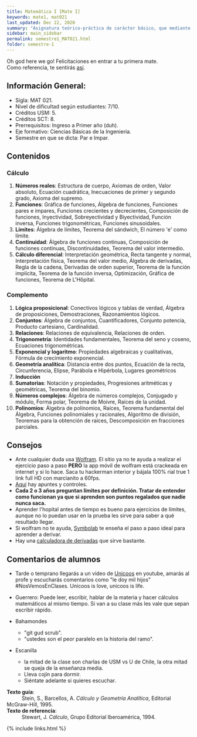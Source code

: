 ```yaml
---
title: Matemática I [Mate I]
keywords: mate1, mat021
last_updated: Dec 22, 2020
summary: "Asignatura teórico-práctica de carácter básico, que mediante la integración de conceptos del álgebra, la trigonometría y la geometría analítica, provee los fundamentos del lenguaje matemático; como los conceptos básicos y técnicas propias del cálculo diferencial para funciones reales de variable real."
sidebar: main_sidebar
permalink: semestre1_MAT021.html
folder: semestre-1
---
```


Oh god here we go! Felicitaciones en entrar a tu primera mate.  
Como referencia, te sentirás [así][1].

## Información General:
* Sigla: MAT 021.
* Nivel de dificultad según estudiantes: 7/10.
* Créditos USM: 5.
* Créditos SCT: 8.
* Prerrequisitos: Ingreso a Primer año (duh).
* Eje formativo: Ciencias Básicas de la Ingeniería.
* Semestre en que se dicta: Par e Impar.

## Contenidos

### Cálculo
1. **Números reales**: Estructura de cuerpo, Axiomas de orden, Valor absoluto, Ecuación cuadrática, Inecuaciones de primer y segundo grado, Axioma del supremo.
2. **Funciones**: Gráfica de funciones, Álgebra de funciones, Funciones pares e impares, Funciones crecientes y decrecientes, Composición de funciones, Inyectividad, Sobreyectividad y Biyectividad, Función inversa, Funciones trigonométricas, Funciones sinusoidales.
3. **Límites**: Álgebra de límites, Teorema del sándwich, El número 'e' como límite.
4. **Continuidad**: Álgebra de funciones continuas, Composición de funciones continuas, Discontinuidades, Teorema del valor intermedio.
5. **Cálculo diferencial**: Interpretación geométrica, Recta tangente y normal, Interpretación física, Teorema del valor medio, Álgebra de derivadas, Regla de la cadena, Derivadas de orden superior, Teorema de la función implícita, Teorema de la función inversa, Optimización, Gráfica de funciones, Teorema de L'Hôpital.

### Complemento
1. **Lógica proposicional**: Conectivos lógicos y tablas de verdad, Álgebra de proposiciones, Demostraciones, Razonamientos lógicos.
2. **Conjuntos**: Álgebra de conjuntos, Cuantificadores, Conjunto potencia, Producto cartesiano, Cardinalidad.
3. **Relaciones**: Relaciones de equivalencia, Relaciones de orden.
4. **Trigonometría**: Identidades fundamentales, Teorema del seno y coseno, Ecuaciones trigonométricas.
5. **Exponencial y logaritmo**: Propiedades algebraicas y cualitativas, Fórmula de crecimiento exponencial.
6. **Geometría analítica**: Distancia entre dos puntos, Ecuación de la recta, Circunferencia, Elipse, Parábola e Hipérbola, Lugares geométricos
7. **Inducción**
8. **Sumatorias**: Notación y propiedades, Progresiones aritméticas y geométricas, Teorema del binomio.
9. **Números complejos**: Álgebra de números complejos, Conjugado y módulo, Forma polar, Teorema de Moivre, Raíces de la unidad.
10. **Polinomios**: Álgebra de polinomios, Raíces, Teorema fundamental del Álgebra, Funciones polinomiales y racionales, Algoritmo de división, Teoremas para la obtención de raíces, Descomposición en fracciones parciales.

## Consejos
* Ante cualquier duda usa [Wolfram][2]. El sitio ya no te ayuda a realizar el ejercicio paso a paso **PERO** la app  móvil de wolfram está crackeada en internet y si lo hace. Saca tu hackerman interior y bájala 100% rial true 1 link full HD con marcianito a 60fps.
* [Aquí][3] hay apuntes y controles.
* **Cada 2 o 3 años preguntan límites por definición. Tratar de entender como funcionan ya que si aprenden son puntos regalados que nadie nunca saca.**
* Aprender l'hopital antes de tiempo es bueno para ejercicios de límites, aunque no lo puedan usar en la prueba les sirve para saber a qué resultado llegar.
* Si wolfram no te ayuda, [Symbolab][4] te enseña el paso a paso ideal para aprender a derivar.
* Hay una [calculadora de derivadas][5] que sirve bastante.

## Comentarios de alumnos

* Tarde o temprano llegarás a un video de [Unicoos][6] en youtube, amarás al profe y escucharás comentarios como "le doy mil hijos" #NosVemosEnClases. Unicoos is love, unicoos is life.
    
* Guerrero: Puede leer, escribir, hablar de la materia y hacer cálculos matemáticos al mismo tiempo. Si van a su clase más les vale que sepan escribir rápido.
* Bahamondes
    * "git gud scrub".
    * "ustedes son el peor paralelo en la historia del ramo".

* Escanilla
    * la mitad de la clase son charlas de USM vs U de Chile, la otra mitad se queja de la enseñanza media.
    * Lleva cojín para dormir.
    * Siéntate adelante si quieres escuchar.



**Texto guía**:  
⠀⠀⠀⠀Stein, S., Barcellos, A. *Cálculo y Geometría Analítica*, Editorial McGraw-Hill, 1995.  
**Texto de referencia**:  
⠀⠀⠀⠀Stewart, J. *Cálculo*, Grupo Editorial Iberoamérica, 1994.



[1]: https://www.facebook.com/David.R.G.Lopez/videos/1821185477964938/
[2]: https://www.wolframalpha.com/
[3]: https://sites.google.com/site/apuntesycontroles/
[4]: https://www.symbolab.com/
[5]: https://www.calculadora-de-derivadas.com/
[6]: https://www.youtube.com/user/davidcpv


{% include links.html %}
